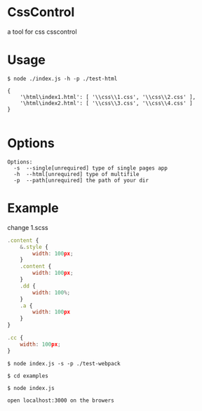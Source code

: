 # CssControl
a tool for css csscontrol

# Usage

```
$ node ./index.js -h -p ./test-html

{ 
    '\html\index1.html': [ '\\css\\1.css', '\\css\\2.css' ],
    '\html\index2.html': [ '\\css\\3.css', '\\css\\4.css' ] 
}


```
# Options
```
Options:
  -s  --single[unrequired] type of single pages app
  -h  --html[unrequired] type of multifile
  -p  --path[unrequired] the path of your dir
```

# Example

change 1.scss
```javascript
.content {
    &.style {
        width: 100px;
    }
    .content {
        width: 100px;
    }
    .dd {
        width: 100%;
	}
	.a {
        width: 100px
    }
}

.cc {
    width: 100px;
}

```

```
$ node index.js -s -p ./test-webpack

$ cd examples

$ node index.js

open localhost:3000 on the browers

```
